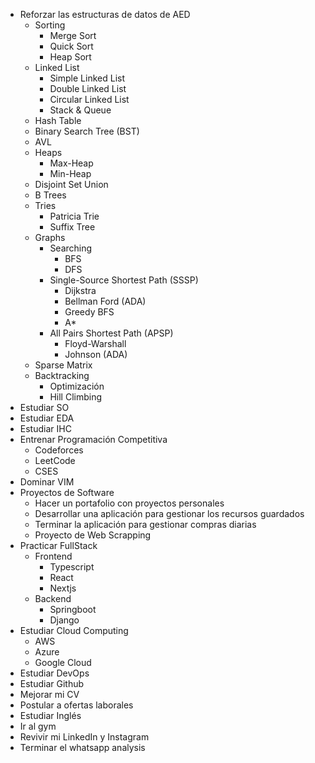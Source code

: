 + Reforzar las estructuras de datos de AED
	+ Sorting
		+ Merge Sort
		+ Quick Sort
		+ Heap Sort
	+ Linked List
		+ Simple Linked List
		+ Double Linked List
		+ Circular Linked List
		+ Stack & Queue
	+ Hash Table 
	+ Binary Search Tree (BST)
	+ AVL
	+ Heaps
		+ Max-Heap
		+ Min-Heap
	+ Disjoint Set Union
	+ B Trees
	+ Tries
		+ Patricia Trie
		+ Suffix Tree
	+ Graphs
		+ Searching
			+ BFS
			+ DFS
		+ Single-Source Shortest Path (SSSP)
			+ Dijkstra
			+ Bellman Ford (ADA)
			+ Greedy BFS
			+ A*
		+ All Pairs Shortest Path (APSP)
			+ Floyd-Warshall
			+ Johnson (ADA)
	+ Sparse Matrix
	+ Backtracking
		+ Optimización
		+ Hill Climbing
+ Estudiar SO
+ Estudiar EDA
+ Estudiar IHC
+ Entrenar Programación Competitiva
	+ Codeforces
	+ LeetCode
	+ CSES
+ Dominar VIM
+ Proyectos de Software
	+ Hacer un portafolio con proyectos personales
	+ Desarrollar una aplicación para gestionar los recursos guardados
	+ Terminar la aplicación para gestionar compras diarias
	+ Proyecto de Web Scrapping
+ Practicar FullStack
	+ Frontend
		+ Typescript
		+ React
		+ Nextjs
	+ Backend
		+ Springboot
		+ Django
+ Estudiar Cloud Computing
	+ AWS
	+ Azure
	+ Google Cloud
+ Estudiar DevOps
+ Estudiar Github
+ Mejorar mi CV
+ Postular a ofertas laborales
+ Estudiar Inglés
+ Ir al gym
+ Revivir mi LinkedIn y Instagram
+ Terminar el whatsapp analysis